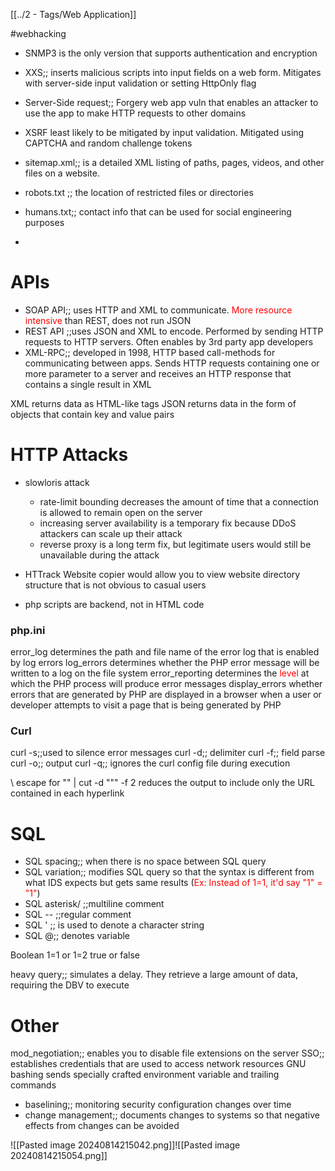 [[../2 - Tags/Web Application]]

#webhacking
- SNMP3 is the only version that supports authentication and encryption
- XXS;; inserts malicious scripts into input fields on a web form. Mitigates with server-side input validation or setting HttpOnly flag
- Server-Side request;; Forgery web app vuln that enables an attacker to use the app to make HTTP requests to other domains
- XSRF least likely to be mitigated by input validation. Mitigated using CAPTCHA and random challenge tokens

- sitemap.xml;; is a detailed XML listing of paths, pages, videos, and other files on a website.
- robots.txt ;; the location of restricted files or directories
- humans.txt;; contact info that can be used for social engineering purposes
-

# APIs
- SOAP API;; uses HTTP and XML to communicate. <span style="color:rgb(255, 0, 0)">More resource intensive</span> than REST, does not run JSON
- REST API ;;uses JSON and XML to encode. Performed by sending HTTP requests to HTTP servers. Often enables by 3rd party app developers
- XML-RPC;; developed in 1998, HTTP based call-methods for communicating between apps. Sends HTTP requests containing one or more parameter to a server and receives an HTTP response that contains a single result in XML

XML returns data as HTML-like tags
JSON returns data in the form of objects that contain key and value pairs
# HTTP Attacks
- slowloris attack
	- rate-limit bounding decreases the amount of time that a connection is allowed to remain open on the server
	- increasing server availability is a temporary fix because DDoS attackers can scale up their attack
	- reverse proxy is a long term fix, but legitimate users would still be unavailable during the attack

- HTTrack Website copier would allow you to view website directory structure that is not obvious to casual users
- php scripts are backend, not in HTML code


### php.ini
error_log determines the path and file name of the error log that is enabled by log errors
log_errors  determines whether the PHP error message will be written to a log on the file system
error_reporting determines the <span style="color:rgb(255, 0, 0)">level</span> at which the PHP process will produce error messages
display_errors whether errors that are generated by PHP are displayed in a browser when a user or developer attempts to visit a page that is being generated by PHP
### Curl
curl -s;;used to silence error messages
curl -d;; delimiter
curl -f;; field parse
curl -o;; output
curl -q;; ignores the curl config file during execution

\ escape for ""
| cut -d "\"" -f 2 reduces the output to include only the URL contained in each hyperlink


# SQL
- SQL spacing;; when there is no space between SQL query 
- SQL variation;; modifies SQL query so that the syntax is different from what IDS expects but gets same results (<span style="color:rgb(255, 0, 0)">Ex: Instead of 1=1, it'd say "1" = "1"</span>)
 -  SQL asterisk/ ;;multiline comment
- SQL -- ;;regular comment
- SQL '   ;; is used to denote a character string
- SQL @;; denotes variable

Boolean 1=1 or 1=2 true or false

heavy query;; simulates a delay. They retrieve a large amount of data, requiring the DBV to execute
# Other

mod_negotiation;; enables you to disable file extensions on the server
SSO;; establishes credentials that are used to access network resources
GNU bashing sends specially crafted environment variable and trailing commands


- baselining;; monitoring security configuration changes over time
- change management;; documents changes to systems so that negative effects from changes can be avoided

![[Pasted image 20240814215042.png]]![[Pasted image 20240814215054.png]]